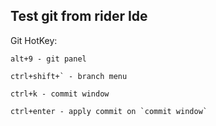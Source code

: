 ## Test git from rider Ide


Git HotKey:
```
alt+9 - git panel

ctrl+shift+` - branch menu

ctrl+k - commit window

ctrl+enter - apply commit on `commit window`
```


